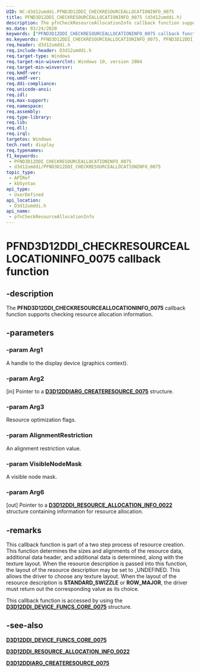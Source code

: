 ```yaml
---
UID: NC:d3d12umddi.PFND3D12DDI_CHECKRESOURCEALLOCATIONINFO_0075
title: PFND3D12DDI_CHECKRESOURCEALLOCATIONINFO_0075 (d3d12umddi.h)
description: The pfnCheckResourceAllocationInfo callback function supports checking resource allocation information.
ms.date: 03/24/2020
keywords: ["PFND3D12DDI_CHECKRESOURCEALLOCATIONINFO_0075 callback function"]
ms.keywords: PFND3D12DDI_CHECKRESOURCEALLOCATIONINFO_0075, PFND3D12DDI_CHECKRESOURCEALLOCATIONINFO_0075 callback, d3d12umddi/pfnCheckResourceAllocationInfo, display.pfnd3d12ddi_checkresourceallocationinfo_0075, pfnCheckResourceAllocationInfo, pfnCheckResourceAllocationInfo callback function [Display Devices]
req.header: d3d12umddi.h
req.include-header: D3d12umddi.h
req.target-type: Windows
req.target-min-winverclnt: Windows 10, version 2004
req.target-min-winversvr: 
req.kmdf-ver: 
req.umdf-ver: 
req.ddi-compliance: 
req.unicode-ansi: 
req.idl: 
req.max-support: 
req.namespace: 
req.assembly: 
req.type-library: 
req.lib: 
req.dll: 
req.irql: 
targetos: Windows
tech.root: display
req.typenames: 
f1_keywords:
 - PFND3D12DDI_CHECKRESOURCEALLOCATIONINFO_0075
 - d3d12umddi/PFND3D12DDI_CHECKRESOURCEALLOCATIONINFO_0075
topic_type:
 - APIRef
 - kbSyntax
api_type:
 - UserDefined
api_location:
 - D3d12umddi.h
api_name:
 - pfnCheckResourceAllocationInfo
---
```


# PFND3D12DDI_CHECKRESOURCEALLOCATIONINFO_0075 callback function

## -description

The **PFND3D12DDI_CHECKRESOURCEALLOCATIONINFO_0075** callback function supports checking resource allocation information.

## -parameters

### -param Arg1

A handle to the display device (graphics context).

### -param Arg2

[in] Pointer to a [**D3D12DDIARG_CREATERESOURCE_0075**](ns-d3d12umddi-d3d12ddiarg_createresource_0075.md) structure.

### -param Arg3

Resource optimization flags.

### -param AlignmentRestriction

An alignment restriction value.

### -param VisibleNodeMask

A visible node mask.

### -param Arg6

[out] Pointer to a [**D3D12DDI_RESOURCE_ALLOCATION_INFO_0022**](ns-d3d12umddi-d3d12ddi_resource_allocation_info_0022.md) structure containing information for resource allocation.

## -remarks

This callback function is part of a two step process of resource creation. This function determines the sizes and alignments of the resource data, additional data header, and additional data is determined, along with the texture layout. When the resource description is passed into this function, the layout of the resource description may be set to _UNDEFINED. This allows the driver to choose any texture layout. When the layout of the resource description is **STANDARD_SWIZZLE** or **ROW_MAJOR**, the driver must return out the corresponding value as its choice.

This callback function is accessed by using the [**D3D12DDI_DEVICE_FUNCS_CORE_0075**](ns-d3d12umddi-d3d12ddi_device_funcs_core_0075.md) structure.

## -see-also

[**D3D12DDI_DEVICE_FUNCS_CORE_0075**](ns-d3d12umddi-d3d12ddi_device_funcs_core_0075.md)

[**D3D12DDI_RESOURCE_ALLOCATION_INFO_0022**](ns-d3d12umddi-d3d12ddi_resource_allocation_info_0022.md)

[**D3D12DDIARG_CREATERESOURCE_0075**](ns-d3d12umddi-d3d12ddiarg_createresource_0075.md)

